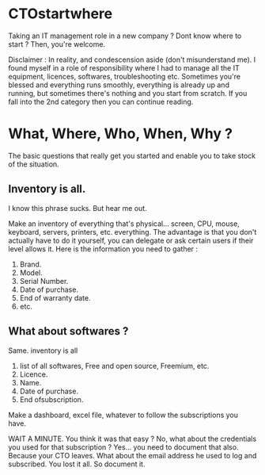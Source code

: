 # CTOstartwhere
Taking an IT management role in a new company ? Dont know where to start ? Then, you're welcome.


Disclaimer :
In reality, and condescension aside (don't misunderstand me). I found myself in a role of responsibility where I had to manage all the IT equipment, licences, softwares, troubleshooting etc. Sometimes you're blessed and everything runs smoothly, everything is already up and running, but sometimes there's nothing and you start from scratch.
If you fall into the 2nd category then you can continue reading.


# What, Where, Who, When, Why ?

The basic questions that really get you started and enable you to take stock of the situation.


## Inventory is all.
I know this phrase sucks. But hear me out.

Make an inventory of everything that's physical... screen, CPU, mouse, keyboard, servers, printers, etc. everything. The advantage is that you don't actually have to do it yourself, you can delegate or ask certain users if their level allows it.
Here is the information you need to gather :
1. Brand.
2. Model.
3. Serial Number.
4. Date of purchase.
5. End of warranty date.
6. etc.


## What about softwares ?
Same. inventory is all

1. list of all softwares, Free and open source, Freemium, etc.
2. Licence.
3. Name.
4. Date of purchase.
5. End ofsubscription.

Make a dashboard, excel file, whatever to follow the subscriptions you have.


WAIT A MINUTE. You think it was that easy ? No, what about the credentials you used for that subscription ? Yes... you need to document that also. Because your CTO leaves. What about the email address he used to log and subscribed. You lost it all. So document it.

# 
